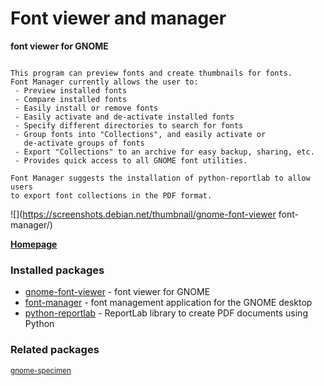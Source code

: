 # Font viewer and manager

__font viewer for GNOME__

```

This program can preview fonts and create thumbnails for fonts.
Font Manager currently allows the user to:
 - Preview installed fonts
 - Compare installed fonts
 - Easily install or remove fonts
 - Easily activate and de-activate installed fonts
 - Specify different directories to search for fonts
 - Group fonts into "Collections", and easily activate or
   de-activate groups of fonts
 - Export "Collections" to an archive for easy backup, sharing, etc.
 - Provides quick access to all GNOME font utilities.

Font Manager suggests the installation of python-reportlab to allow users
to export font collections in the PDF format.

```

![](https://screenshots.debian.net/thumbnail/gnome-font-viewer
font-manager/)


 **[Homepage](https://wiki.gnome.org/GnomeUtils)**

### Installed packages

* [gnome-font-viewer](https://packages.debian.org/jessie/gnome-font-viewer) - font viewer for GNOME
* [font-manager](https://packages.debian.org/jessie/font-manager) - font management application for the GNOME desktop
* [python-reportlab](https://packages.debian.org/jessie/python-reportlab) - ReportLab library to create PDF documents using Python

### Related packages

<sub> [gnome-specimen](https://packages.debian.org/jessie/gnome-specimen)  </sub>
